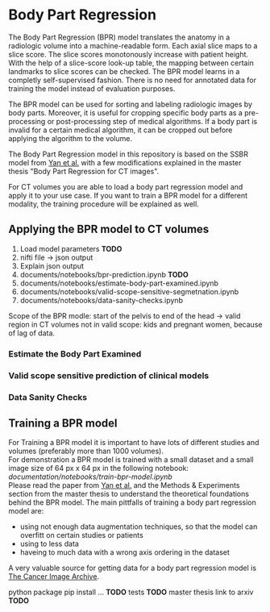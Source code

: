 # Body Part Regression 

The Body Part Regression (BPR) model translates the anatomy in a radiologic volume into a machine-readable form. 
Each axial slice maps to a slice score. The slice scores monotonously increase with patient height. 
With the help of a slice-score look-up table, the mapping between certain landmarks to slice scores can be checked. 
The BPR model learns in a completly self-supervised fashion. There is no need for annotated data for training the model instead of evaluation purposes. 

The BPR model can be used for sorting and labeling radiologic images by body parts. Moreover, it is useful for cropping specific body parts as a pre-processing or post-processing step of medical algorithms. If a body part is invalid for a certain medical algorithm, it can be cropped out before applying the algorithm to the volume. 

The Body Part Regression model in this repository is based on the SSBR model from [Yan et al.](https://arxiv.org/pdf/1707.03891.pdf) 
with a few modifications explained in the master thesis "Body Part Regression for CT images". 

For CT volumes you are able to load a body part regression model and apply it to your use case. If you want to train a BPR model for a different modality, the training procedure will be explained as well. 


## Applying the BPR model to CT volumes 
1. Load model parameters **TODO** 
2. nifti file -> json output 
3. Explain json output 
4. documents/notebooks/bpr-prediction.ipynb **TODO** 
5. documents/notebooks/estimate-body-part-examined.ipynb
6. documents/notebooks/valid-scope-sensitive-segmetnation.ipynb
7. documents/notebooks/data-sanity-checks.ipynb

Scope of the BPR modle: start of the pelvis to end of the head -> valid region in CT volumes
not in valid scope: kids and pregnant women, because of lag of data. 

### Estimate the Body Part Examined


### Valid scope sensitive prediction of clinical models 


### Data Sanity Checks 


## Training a BPR model 
For Training a BPR model it is important to have lots of different studies and volumes (preferably more than 1000 volumes). <br>
For demonstration a BPR model is trained with a small dataset and a small image size of 64 px x 64 px in the following notebook:  <br>
*documentation/notebooks/train-bpr-model.ipynb* <br>
Please read the paper from [Yan et al.](https://arxiv.org/pdf/1707.03891.pdf) and the Methods & Experiments section from the master thesis to 
understand the theoretical foundations behind the BPR model. The main pittfalls of training a body part regression model are: 
- using not enough data augmentation techniques, so that the model can overfitt on certain studies or patients
- using to less data 
- haveing to much data with a wrong axis ordering in the dataset 

A very valuable source for getting data for a body part regression model is [The Cancer Image Archive](https://www.cancerimagingarchive.net/). 

python package pip install ... **TODO** 
tests **TODO** 
master thesis link to arxiv **TODO** 